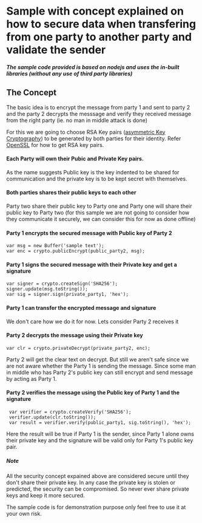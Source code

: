 # Sample with concept explained on how to secure data when transfering from one party to another party and validate the sender

##### The sample code provided is based on nodejs and uses the in-built libraries (without any use of third party libraries)

## The Concept
The basic idea is to encrypt the message from party 1 and sent to party 2 and the party 2 decrypts the messsage and verify they received message from the right party (ie. no man in middle attack is done)

For this we are going to choose RSA Key pairs ([asymmetric Key Cryptography](https://en.wikipedia.org/wiki/Public-key_cryptography)) to be generated by both parties for their identity.
Refer [OpenSSL](https://www.openssl.org/docs/manmaster/man1/rsa.html) for how to get RSA key pairs.

#### Each Party will own their Pubic and Private Key pairs. 
As the name suggests Public key is the key indented to be shared for communication and the private key is to be kept secret with themselves.

#### Both parties shares their public keys to each other
Party two share their public key to Party one and Party one will share their public key to Party two (for this sample we are not going to consider how they communicate it securely, we can consider this for now as done offline)

#### Party 1 encrypts the secured message with Public key of Party 2
```
var msg = new Buffer('sample text');
var enc = crypto.publicEncrypt(public_party2, msg);
```
#### Party 1 signs the secured message with their Private key and get a signature
```
var signer = crypto.createSign('SHA256');
signer.update(msg.toString());
var sig = signer.sign(private_party1, 'hex');
```

#### Party 1 can transfer the encrypted message and signature
We don't care how we do it for now. Lets consider Party 2 receives it

#### Party 2 decrypts the message using their Private key
```
var clr = crypto.privateDecrypt(private_party2, enc);
```
Party 2 will get the clear text on decrypt. But still we aren't safe since we are not aware whether the Party 1 is sending the message. Since some man in middle who has Party 2's public key can still encrypt and send message by acting as Party 1.

#### Party 2 verifies the message using the Public key of Party 1 and the signature
```
 var verifier = crypto.createVerify('SHA256');
 verifier.update(clr.toString());
 var result = verifier.verify(public_party1, sig.toString(), 'hex');
```
Here the result will be true if Party 1 is the sender, since Party 1 alone owns their private key and the signature will be valid only for Party 1's public key pair.

##### Note
All the security concept expained above are considered secure until they don't share their private key. In any case the private key is stolen or predicted, the security can be compromised. So never ever share private keys and keep it more secured. 

The sample code is for demonstration purpose only feel free to use it at your own risk.
